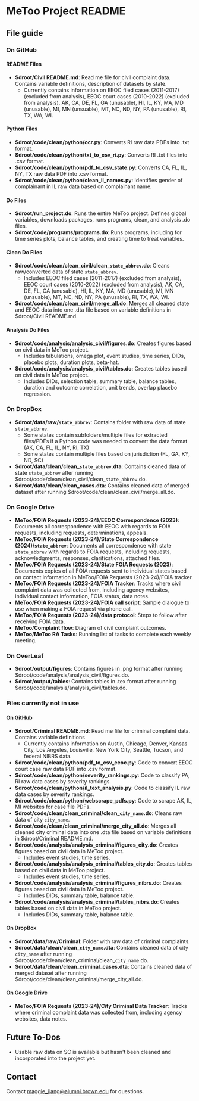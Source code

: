 # MeToo Project README

## File guide

### On GitHub
#### README Files
- **$droot/Civil README.md**: Read me file for civil complaint data. Contains variable definitions, description of datasets by state.
   - Currently contains information on EEOC filed cases (2011-2017) (excluded from analysis), EEOC court cases (2010-2022) (excluded from analysis), AK, CA, DE, FL, GA (unusable), HI, IL, KY, MA, MD (unusable), MI, MN (unsuable), MT, NC, ND, NY, PA (unusable), RI, TX, WA, WI.
#### Python Files
- **$droot/code/clean/python/ocr.py**: Converts RI raw data PDFs into .txt format.
- **$droot/code/clean/python/txt_to_csv_ri.py**: Converts RI .txt files into .csv format.
- **$droot/code/clean/python/pdf_to_csv_state.py**: Converts CA, FL, IL, NY, TX raw data PDF into .csv format.
- **$droot/code/clean/python/clean_il_names.py**: Identifies gender of complainant in IL raw data based on complainant name.
#### Do Files
- **$droot/run_project.do**: Runs the entire MeToo project. Defines global variables, downloads packages, runs programs, clean, and analysis .do files.
- **$droot/code/programs/programs.do**: Runs programs, including for time series plots, balance tables, and creating time to treat variables.
#### Clean Do Files
- **$droot/code/clean/clean_civil/clean_`state_abbrev`.do**: Cleans raw/converted data of state `state_abbrev`.
  - Includes EEOC filed cases (2011-2017) (excluded from analysis), EEOC court cases (2010-2022) (excluded from analysis), AK, CA, DE, FL, GA (unusable), HI, IL, KY, MA, MD (unusable), MI, MN (unsuable), MT, NC, ND, NY, PA (unusable), RI, TX, WA, WI.
- **$droot/code/clean/clean_civil/merge_all.do**: Merges all cleaned state and EEOC data into one .dta file based on variable definitions in $droot/Civil README.md.
#### Analysis Do Files
- **$droot/code/analysis/analysis_civil/figures.do**: Creates figures based on civil data in MeToo project.
  - Includes tabulations, omega plot, event studies, time series, DIDs, placebo plots, duration plots, beta-hat.
- **$droot/code/analysis/analysis_civil/tables.do**: Creates tables based on civil data in MeToo project.
  - Includes DIDs, selection table, summary table, balance tables, duration and outcome correlation, unit trends, overlap placebo regression.

### On DropBox
- **$droot/data/raw/`state_abbrev`**: Contains folder with raw data of state `state_abbrev`.
  - Some states contain subfolders/multiple files for extracted files/PDFs if a Python code was needed to convert the data format (AK, CA, FL, IL, NY, RI, TX)
  - Some states contain multiple files based on jurisdiction (FL, GA, KY, ND, SC)
- **$droot/data/clean/clean_`state_abbrev`.dta**: Contains cleaned data of state `state_abbrev` after running $droot/code/clean/clean_civil/clean_`state_abbrev`.do.
- **$droot/data/clean/clean_cases.dta**: Contains cleaned data of merged dataset after running $droot/code/clean/clean_civil/merge_all.do.

### On Google Drive
- **MeToo/FOIA Requests (2023-24)/EEOC Correspondence (2023)**: Documents all correspondence with EEOC with regards to FOIA requests, including requests, determinations, appeals.
- **MeToo/FOIA Requests (2023-24)/State Correspondence (2024)/`state_abbrev`**: Documents all correspondence with state `state_abbrev` with regards to FOIA requests, including requests, acknowledgments, responses, clarifications, attached files.
- **MeToo/FOIA Requests (2023-24)/State FOIA Requests (2023)**: Documents copies of all FOIA requests sent to individual states based on contact information in MeToo/FOIA Requests (2023-24)/FOIA tracker.
- **MeToo/FOIA Requests (2023-24)/FOIA Tracker**: Tracks where civil complaint data was collected from, including agency websites, individual contact information, FOIA status, data notes.
- **MeToo/FOIA Requests (2023-24)/FOIA call script**: Sample dialogue to use when making a FOIA request via phone call.
- **MeToo/FOIA Requests (2023-24)/data protocol**: Steps to follow after receiving FOIA data.
- **MeToo/Complaint flow**: Diagram of civil complaint outcomes.
- **MeToo/MeToo RA Tasks**: Running list of tasks to complete each weekly meeting.

### On OverLeaf
- **$droot/output/figures**: Contains figures in .png format after running $droot/code/analysis/analysis_civil/figures.do.
- **$droot/output/tables**: Contains tables in .tex format after running $droot/code/analysis/analysis_civil/tables.do.

### Files currently not in use
#### On GitHub
- **$droot/Criminal README.md**: Read me file for criminal complaint data. Contains variable definitions
   - Currently contains information on Austin, Chicago, Denver, Kansas City, Los Angeles, Louisville, New York City, Seattle, Tucson, and federal NIBRS data.
- **$droot/code/clean/python/pdf_to_csv_eeoc.py**: Code to convert EEOC court case raw data PDF into .csv format.
- **$droot/code/clean/python/severity_rankings.py**: Code to classify PA, RI raw data cases by severity rankings.
- **$droot/code/clean/python/il_text_analysis.py**: Code to classify IL raw data cases by severity rankings.
- **$droot/code/clean/python/webscrape_pdfs.py**: Code to scrape AK, IL, MI websites for case file PDFs.
- **$droot/code/clean/clean_criminal/clean_`city_name`.do**: Cleans raw data of city `city_name`.
- **$droot/code/clean/clean_criminal/merge_city_all.do**: Merges all cleaned city criminal data into one .dta file based on variable definitions in $droot/Criminal README.md.
- **$droot/code/analysis/analysis_criminal/figures_city.do**: Creates figures based on civil data in MeToo project.
  - Includes event studies, time series.
- **$droot/code/analysis/analysis_criminal/tables_city.do**: Creates tables based on civil data in MeToo project.
  - Includes event studies, time series.
- **$droot/code/analysis/analysis_criminal/figures_nibrs.do**: Creates figures based on civil data in MeToo project.
  - Includes DIDs, summary table, balance table.
- **$droot/code/analysis/analysis_criminal/tables_nibrs.do**: Creates tables based on civil data in MeToo project.
  - Includes DIDs, summary table, balance table.

#### On DropBox
- **$droot/data/raw/Criminal**: Folder with raw data of criminal complaints.
- **$droot/data/clean/clean_`city_name`.dta**: Contains cleaned data of city `city_name` after running $droot/code/clean/clean_criminal/clean_`city_name`.do.
- **$droot/data/clean/clean_criminal_cases.dta**: Contains cleaned data of merged dataset after running $droot/code/clean/clean_criminal/merge_city_all.do.

#### On Google Drive
- **MeToo/FOIA Requests (2023-24)/City Criminal Data Tracker**: Tracks where criminal complaint data was collected from, including agency websites, data notes.

## Future To-Dos
- Usable raw data on SC is available but hasn't been cleaned and incorporated into the project yet.

## Contact

Contact maggie_jiang@alumni.brown.edu for questions.
